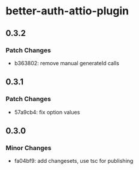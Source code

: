 # better-auth-attio-plugin

## 0.3.2

### Patch Changes

- b363802: remove manual generateId calls

## 0.3.1

### Patch Changes

- 57a9cb4: fix option values

## 0.3.0

### Minor Changes

- fa04bf9: add changesets, use tsc for publishing
